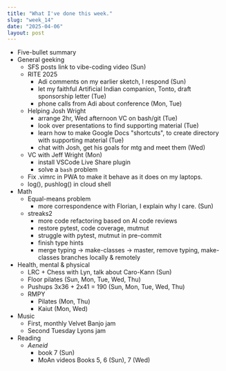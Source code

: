 ```yaml
---
title: "What I've done this week."
slug: "week_14"
date: "2025-04-06"
layout: post
---
```


* Five-bullet summary
* General geeking
    - SFS posts link to vibe-coding video (Sun)
    - RITE 2025
        - Adi comments on my earlier sketch, I respond (Sun)
        - let my faithful Artificial Indian companion, Tonto, draft sponsorship letter (Tue)
        - phone calls from Adi about conference (Mon, Tue)
    - Helping Josh Wright
        - arrange 2hr, Wed afternoon VC on bash/git (Tue)
        - look over presentations to find supporting material (Tue)
        - learn how to make Google Docs "shortcuts", to create directory with supporting material (Tue)
        - chat with Josh, get his goals for mtg and meet them (Wed)
    - VC with Jeff Wright (Mon)
        - install VSCode Live Share plugin
        - solve a `bash` problem
    - Fix .vimrc in PWA to make it behave as it does on my laptops.
    - log(), pushlog() in cloud shell
* Math
    - Equal-means problem
        - more correspondence with Florian, I explain why I care. (Sun)
    - streaks2
        - more code refactoring based on AI code reviews
        - restore pytest, code coverage, mutmut
        - struggle with pytest, mutmut in pre-commit
        - finish type hints
        - merge typing -> make-classes -> master, remove typing, make-classes branches locally & remotely
* Health, mental & physical
    - LRC + Chess with Lyn, talk about Caro-Kann (Sun)
    - Floor pilates (Sun, Mon, Tue, Wed, Thu)
    - Pushups 3x36 + 2x41 = 190 (Sun, Mon, Tue, Wed, Thu)
    - RMPY
        - Pilates (Mon, Thu)
        - Kaiut (Mon, Wed)
* Music
    - First, monthly Velvet Banjo jam
    - Second Tuesday Lyons jam
* Reading
    - *Aeneid*
        - book 7 (Sun)
        - MoAn videos Books 5, 6 (Sun), 7 (Wed)
